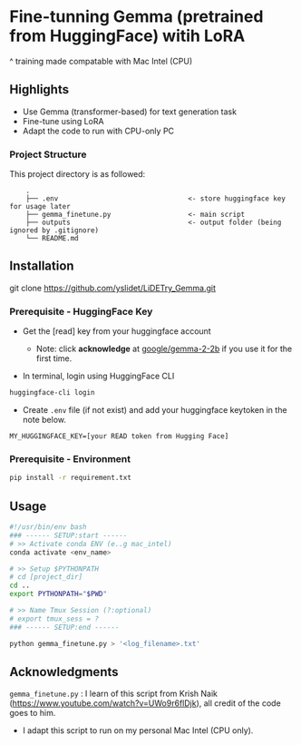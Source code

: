 # Fine-tunning Gemma (pretrained from HuggingFace) witih LoRA
^ training made compatable with Mac Intel (CPU)

## Highlights 
* Use Gemma (transformer-based) for text generation task
* Fine-tune using LoRA
* Adapt the code to run with CPU-only PC 

 
### Project Structure 
This project directory is as followed: 
```
    .
    ├── .env                                <- store huggingface key for usage later
    ├── gemma_finetune.py                   <- main script
    ├── outputs                             <- output folder (being ignored by .gitignore)
    └── README.md
```


## Installation
git clone  https://github.com/yslidet/LiDETry_Gemma.git

### Prerequisite - HuggingFace Key
* Get the [read] key from your huggingface account
    * Note: click **acknowledge** at [google/gemma-2-2b](https://huggingface.co/google/gemma-2-2b) if you use it for the first time. 

* In terminal, login using HuggingFace CLI 
```bash
huggingface-cli login
```
- Create `.env` file (if not exist) and add your huggingface keytoken in the note below. 
```note
MY_HUGGINGFACE_KEY=[your READ token from Hugging Face]
```

### Prerequisite - Environment 
```bash
pip install -r requirement.txt
```


## Usage

```bash
#!/usr/bin/env bash
### ------ SETUP:start ------
# >> Activate conda ENV (e..g mac_intel)
conda activate <env_name> 

# >> Setup $PYTHONPATH
# cd [project_dir]
cd ..
export PYTHONPATH="$PWD"

# >> Name Tmux Session (?:optional)
# export tmux_sess = ?
### ------ SETUP:end ------

python gemma_finetune.py > '<log_filename>.txt'
```

## Acknowledgments
`gemma_finetune.py` : I learn of this script from Krish Naik (https://www.youtube.com/watch?v=UWo9r6flDjk), all credit of the code goes to him. 
* I adapt this script to run on my personal Mac Intel (CPU only).
